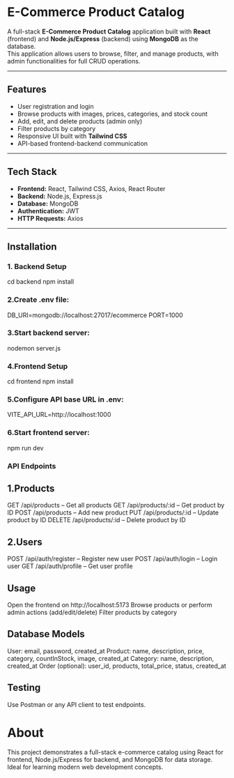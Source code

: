 # E-Commerce Product Catalog

A full-stack **E-Commerce Product Catalog** application built with **React** (frontend) and **Node.js/Express** (backend) using **MongoDB** as the database.  
This application allows users to browse, filter, and manage products, with admin functionalities for full CRUD operations.

---

## Features

- User registration and login  
- Browse products with images, prices, categories, and stock count  
- Add, edit, and delete products (admin only)  
- Filter products by category  
- Responsive UI built with **Tailwind CSS**  
- API-based frontend-backend communication  

---

## Tech Stack

- **Frontend:** React, Tailwind CSS, Axios, React Router  
- **Backend:** Node.js, Express.js  
- **Database:** MongoDB  
- **Authentication:** JWT  
- **HTTP Requests:** Axios  

---

## Installation

### 1. Backend Setup

 cd backend
 npm install

### 2.Create .env file:
  DB_URI=mongodb://localhost:27017/ecommerce
  PORT=1000

### 3.Start backend server:
  nodemon server.js

### 4.Frontend Setup
  cd frontend
  npm install

### 5.Configure API base URL in .env:
  VITE_API_URL=http://localhost:1000

### 6.Start frontend server:
  npm run dev

### API Endpoints

## 1.Products

 GET /api/products – Get all products
 GET /api/products/:id – Get product by ID
 POST /api/products – Add new product
 PUT /api/products/:id – Update product by ID
 DELETE /api/products/:id – Delete product by ID

## 2.Users 

 POST /api/auth/register – Register new user
 POST /api/auth/login – Login user
 GET /api/auth/profile – Get user profile

## Usage

 Open the frontend on http://localhost:5173
 Browse products or perform admin actions (add/edit/delete)
 Filter products by category

## Database Models

 User: email, password, created_at
 Product: name, description, price, category, countInStock, image, created_at
 Category: name, description, created_at
 Order (optional): user_id, products, total_price, status, created_at

## Testing

 Use Postman or any API client to test endpoints.

# About

 This project demonstrates a full-stack e-commerce catalog using React for frontend, Node.js/Express for backend, and MongoDB for data storage. Ideal for learning modern    web development concepts.



